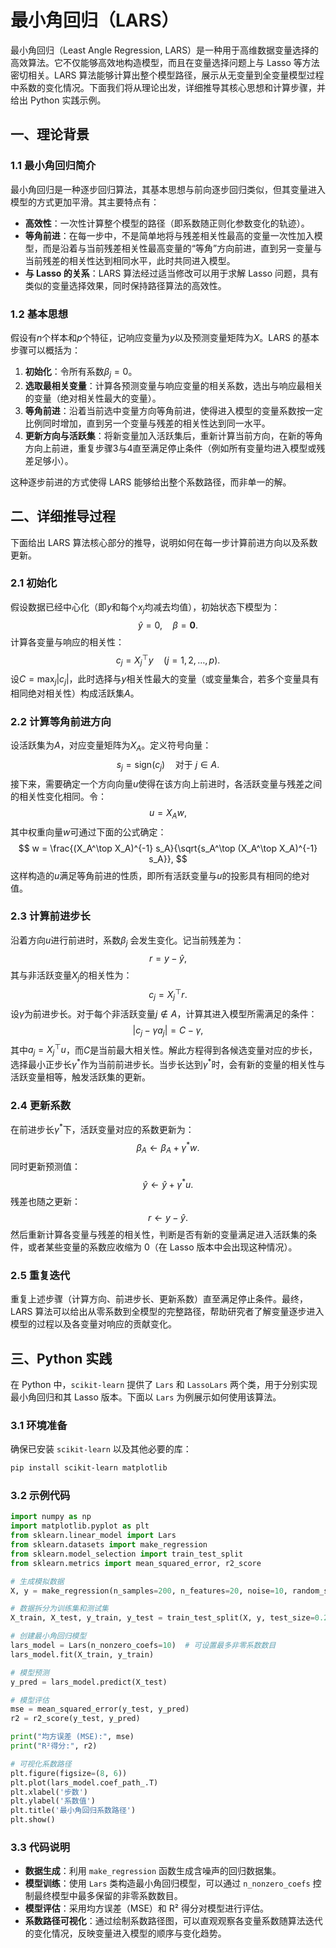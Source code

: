 # 最小角回归（LARS）

最小角回归（Least Angle Regression, LARS）是一种用于高维数据变量选择的高效算法。它不仅能够高效地构造模型，而且在变量选择问题上与 Lasso 等方法密切相关。LARS 算法能够计算出整个模型路径，展示从无变量到全变量模型过程中系数的变化情况。下面我们将从理论出发，详细推导其核心思想和计算步骤，并给出 Python 实践示例。


## 一、理论背景

### 1.1 最小角回归简介

最小角回归是一种逐步回归算法，其基本思想与前向逐步回归类似，但其变量进入模型的方式更加平滑。其主要特点有：
- **高效性**：一次性计算整个模型的路径（即系数随正则化参数变化的轨迹）。
- **等角前进**：在每一步中，不是简单地将与残差相关性最高的变量一次性加入模型，而是沿着与当前残差相关性最高变量的“等角”方向前进，直到另一变量与当前残差的相关性达到相同水平，此时共同进入模型。
- **与 Lasso 的关系**：LARS 算法经过适当修改可以用于求解 Lasso 问题，具有类似的变量选择效果，同时保持路径算法的高效性。

### 1.2 基本思想

假设有$n$个样本和$p$个特征，记响应变量为$y$以及预测变量矩阵为$X$。LARS 的基本步骤可以概括为：
1. **初始化**：令所有系数$\beta_j = 0$。
2. **选取最相关变量**：计算各预测变量与响应变量的相关系数，选出与响应最相关的变量（绝对相关性最大的变量）。
3. **等角前进**：沿着当前选中变量方向等角前进，使得进入模型的变量系数按一定比例同时增加，直到另一个变量与残差的相关性达到同一水平。
4. **更新方向与活跃集**：将新变量加入活跃集后，重新计算当前方向，在新的等角方向上前进，重复步骤3与4直至满足停止条件（例如所有变量均进入模型或残差足够小）。

这种逐步前进的方式使得 LARS 能够给出整个系数路径，而非单一的解。



## 二、详细推导过程

下面给出 LARS 算法核心部分的推导，说明如何在每一步计算前进方向以及系数更新。

### 2.1 初始化

假设数据已经中心化（即$y$和每个$x_j$均减去均值），初始状态下模型为：
$$
\hat{y} = 0,\quad \beta = \mathbf{0}.
$$
计算各变量与响应的相关性：
$$
c_j = X_j^\top y \quad (j = 1,2,\dots,p).
$$
设$C = \max_j |c_j|$，此时选择与$y$相关性最大的变量（或变量集合，若多个变量具有相同绝对相关性）构成活跃集$A$。

### 2.2 计算等角前进方向

设活跃集为$A$，对应变量矩阵为$X_A$。定义符号向量：
$$
s_j = \text{sign}(c_j) \quad \text{对于 } j\in A.
$$
接下来，需要确定一个方向向量$u$使得在该方向上前进时，各活跃变量与残差之间的相关性变化相同。令：
$$
u = X_A w,
$$
其中权重向量$w$可通过下面的公式确定：
$$
w = \frac{(X_A^\top X_A)^{-1} s_A}{\sqrt{s_A^\top (X_A^\top X_A)^{-1} s_A}},
$$
这样构造的$u$满足等角前进的性质，即所有活跃变量与$u$的投影具有相同的绝对值。

### 2.3 计算前进步长

沿着方向$u$进行前进时，系数$\beta_j$ 会发生变化。记当前残差为：
$$
r = y - \hat{y},
$$
其与非活跃变量$X_j$的相关性为：
$$
c_j = X_j^\top r.
$$
设$\gamma$为前进步长。对于每个非活跃变量$j \notin A$，计算其进入模型所需满足的条件：
$$
|c_j - \gamma a_j| = C - \gamma,
$$
其中$a_j = X_j^\top u$，而$C$是当前最大相关性。解此方程得到各候选变量对应的步长，选择最小正步长$\gamma^*$作为当前前进步长。当步长达到$\gamma^*$时，会有新的变量的相关性与活跃变量相等，触发活跃集的更新。

### 2.4 更新系数

在前进步长$\gamma^*$下，活跃变量对应的系数更新为：
$$
\beta_A \leftarrow \beta_A + \gamma^* w.
$$
同时更新预测值：
$$
\hat{y} \leftarrow \hat{y} + \gamma^* u.
$$
残差也随之更新：
$$
r \leftarrow y - \hat{y}.
$$
然后重新计算各变量与残差的相关性，判断是否有新的变量满足进入活跃集的条件，或者某些变量的系数应收缩为 0（在 Lasso 版本中会出现这种情况）。

### 2.5 重复迭代

重复上述步骤（计算方向、前进步长、更新系数）直至满足停止条件。最终，LARS 算法可以给出从零系数到全模型的完整路径，帮助研究者了解变量逐步进入模型的过程以及各变量对响应的贡献变化。



## 三、Python 实践

在 Python 中，`scikit-learn` 提供了 `Lars` 和 `LassoLars` 两个类，用于分别实现最小角回归和其 Lasso 版本。下面以 `Lars` 为例展示如何使用该算法。

### 3.1 环境准备

确保已安装 `scikit-learn` 以及其他必要的库：
```bash
pip install scikit-learn matplotlib
```

### 3.2 示例代码

```python
import numpy as np
import matplotlib.pyplot as plt
from sklearn.linear_model import Lars
from sklearn.datasets import make_regression
from sklearn.model_selection import train_test_split
from sklearn.metrics import mean_squared_error, r2_score

# 生成模拟数据
X, y = make_regression(n_samples=200, n_features=20, noise=10, random_state=42)

# 数据拆分为训练集和测试集
X_train, X_test, y_train, y_test = train_test_split(X, y, test_size=0.2, random_state=42)

# 创建最小角回归模型
lars_model = Lars(n_nonzero_coefs=10)  # 可设置最多非零系数数目
lars_model.fit(X_train, y_train)

# 模型预测
y_pred = lars_model.predict(X_test)

# 模型评估
mse = mean_squared_error(y_test, y_pred)
r2 = r2_score(y_test, y_pred)

print("均方误差 (MSE):", mse)
print("R²得分:", r2)

# 可视化系数路径
plt.figure(figsize=(8, 6))
plt.plot(lars_model.coef_path_.T)
plt.xlabel('步数')
plt.ylabel('系数值')
plt.title('最小角回归系数路径')
plt.show()
```

### 3.3 代码说明

- **数据生成**：利用 `make_regression` 函数生成含噪声的回归数据集。
- **模型训练**：使用 `Lars` 类构造最小角回归模型，可以通过 `n_nonzero_coefs` 控制最终模型中最多保留的非零系数数目。
- **模型评估**：采用均方误差（MSE）和 R² 得分对模型进行评估。
- **系数路径可视化**：通过绘制系数路径图，可以直观观察各变量系数随算法迭代的变化情况，反映变量进入模型的顺序与变化趋势。
